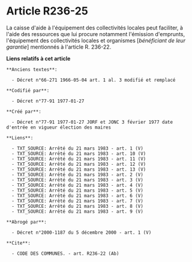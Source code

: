 # Article R236-25

La caisse d'aide à l'équipement des collectivités locales peut faciliter, à l'aide des ressources que lui procure notamment
l'émission d'emprunts, l'équipement des collectivités locales et organismes [*bénéficiant de leur garantie*] mentionnés à
l'article R. 236-22.

**Liens relatifs à cet article**

	**Anciens textes**:

	  - Décret n°66-271 1966-05-04 art. 1 al. 3 modifié et remplacé

	**Codifié par**:

	  - Décret n°77-91 1977-01-27

	**Créé par**:

	  - Décret n°77-91 1977-01-27 JORF et JONC 3 février 1977 date d'entrée en vigueur élection des maires

	**Liens**:

	  - TXT_SOURCE: Arrêté du 21 mars 1983 - art. 1 (V)
	  - TXT_SOURCE: Arrêté du 21 mars 1983 - art. 10 (V)
	  - TXT_SOURCE: Arrêté du 21 mars 1983 - art. 11 (V)
	  - TXT_SOURCE: Arrêté du 21 mars 1983 - art. 12 (V)
	  - TXT_SOURCE: Arrêté du 21 mars 1983 - art. 13 (V)
	  - TXT_SOURCE: Arrêté du 21 mars 1983 - art. 2 (V)
	  - TXT_SOURCE: Arrêté du 21 mars 1983 - art. 3 (V)
	  - TXT_SOURCE: Arrêté du 21 mars 1983 - art. 4 (V)
	  - TXT_SOURCE: Arrêté du 21 mars 1983 - art. 5 (V)
	  - TXT_SOURCE: Arrêté du 21 mars 1983 - art. 6 (V)
	  - TXT_SOURCE: Arrêté du 21 mars 1983 - art. 7 (V)
	  - TXT_SOURCE: Arrêté du 21 mars 1983 - art. 8 (V)
	  - TXT_SOURCE: Arrêté du 21 mars 1983 - art. 9 (V)

	**Abrogé par**:

	  - Décret n°2000-1187 du 5 décembre 2000 - art. 1 (V)

	**Cite**:

	  - CODE DES COMMUNES. - art. R236-22 (Ab)
